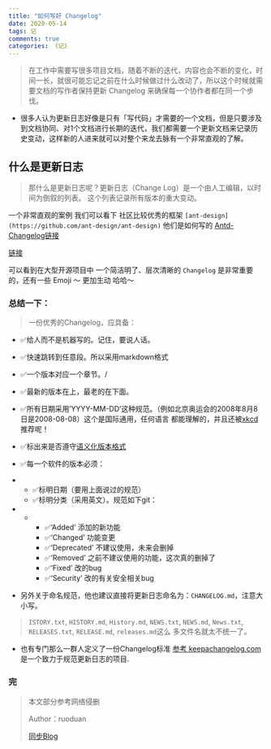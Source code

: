 ```yaml
---
title: "如何写好 Changelog"
date: 2020-05-14
tags: 记
comments: true
categories: 《记》
---
```




> 在工作中需要写很多项目文档，随着不断的迭代，内容也会不断的变化，时间一长，就很可能忘记之前在什么时候做过什么改动了，所以这个时候就需要文档的写作者保持更新 Changelog 来确保每一个协作者都在同一个步伐。





- 很多人认为更新日志好像是只有「写代码」才需要的一个文档，但是只要涉及到文档协同、对1个文档进行长期的迭代，我们都需要一个更新文档来记录历史变动，这样新的人进来就可以对整个来龙去脉有一个非常直观的了解。



## 什么是更新日志



> 那什么是更新日志呢？更新日志（Change Log）是一个由人工编辑，以时间为倒叙的列表。 这个列表记录所有版本的重大变动。



一个非常直观的案例 我们可以看下 社区比较优秀的框架 `[ant-design](https://github.com/ant-design/ant-design)` 他们是如何写的 [Antd-Changelog链接](https://github.com/ant-design/ant-design/blob/master/CHANGELOG.zh-CN.md)

[链接](https://github.com/ant-design/ant-design/blob/master/CHANGELOG.zh-CN.md)



可以看到在大型开源项目中 一个简洁明了、层次清晰的 `Changelog` 是非常重要的，还有一些 Emoji ～ 更加生动 哈哈～



### 总结一下：

> 一份优秀的Changelog，应具备：



- ✅给人而不是机器写的。记住，要说人话。
- ✅快速跳转到任意段。所以采用markdown格式
- ✅一个版本对应一个章节。/
- ✅最新的版本在上，最老的在下面。
- ✅所有日期采用’YYYY-MM-DD’这种规范。（例如北京奥运会的2008年8月8日是2008-08-08）这个是国际通用，任何语言 都能理解的，并且还被[xkcd](http://xkcd.com/1179/)推荐呢！
- ✅标出来是否遵守[语义化版本格式](http://semver.org/lang/zh-CN/)
- ✅每一个软件的版本必须：

- - ✅标明日期（要用上面说过的规范）
  - ✅标明分类（采用英文）。规范如下git：

- - - ✅‘Added’ 添加的新功能
    - ✅‘Changed’ 功能变更
    - ✅‘Deprecated’ 不建议使用，未来会删掉
    - ✅‘Removed’ 之前不建议使用的功能，这次真的删掉了
    - ✅‘Fixed’ 改的bug
    - ✅‘Security’ 改的有关安全相关bug



- 另外关于命名规范，他也建议直接将更新日志命名为：`CHANGELOG.md`，注意大小写。

> `ISTORY.txt`, `HISTORY.md`, `History.md`, `NEWS.txt`, `NEWS.md`, `News.txt`, `RELEASES.txt`, `RELEASE.md`, `releases.md`这么 多文件名就太不统一了。



- 也有专门那么一群人定义了一份Changelog标准 [参考 keepachangelog.com](https://keepachangelog.com/zh-CN/1.0.0/)是一个致力于规范更新日志的项目.



### 完

> 本文部分参考网络侵删
>
> Author：ruoduan 
>
> [同步Blog](https://www.ruoduan.cn/如何写好Changelog/)
